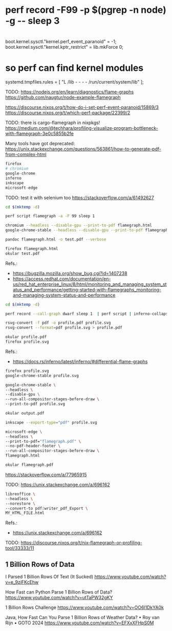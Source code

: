 




  # perf record -F99 -p $(pgrep -n node) -g -- sleep 3
  #
  boot.kernel.sysctl."kernel.perf_event_paranoid" = -1;
  boot.kernel.sysctl."kernel.kptr_restrict" = lib.mkForce 0;
  # so perf can find kernel modules
  systemd.tmpfiles.rules = [
    "L /lib - - - - /run/current/system/lib"
  ];


TODO:
https://nodejs.org/en/learn/diagnostics/flame-graphs
https://github.com/naugtur/node-example-flamegraph

https://discourse.nixos.org/t/how-do-i-set-perf-event-paranoid/15869/3
https://discourse.nixos.org/t/which-perf-package/22399/2



TODO: there is cargo-flamegraph in nixpkgs!
https://medium.com/@techhara/profiling-visualize-program-bottleneck-with-flamegraph-3e0c5855b2fe


Many tools have got deprecated:
https://unix.stackexchange.com/questions/563861/how-to-generate-pdf-from-complex-html

```nix
firefox
# chromium
google-chrome
inferno
inkscape
microsoft-edge
```

TODO: test it with selenium too
https://stackoverflow.com/a/61492627


```bash
cd $(mktemp -d)

perf script flamegraph -a -F 99 sleep 1

chromium --headless --disable-gpu --print-to-pdf flamegraph.html
google-chrome-stable --headless --disable-gpu --print-to-pdf flamegraph.html

pandoc flamegraph.html -o test.pdf --verbose

firefox flamegraph.html
okular test.pdf
```
Refs.:
- https://bugzilla.mozilla.org/show_bug.cgi?id=1407238
- https://access.redhat.com/documentation/en-us/red_hat_enterprise_linux/8/html/monitoring_and_managing_system_status_and_performance/getting-started-with-flamegraphs_monitoring-and-managing-system-status-and-performance


```bash
cd $(mktemp -d)

perf record --call-graph dwarf sleep 1  | perf script | inferno-collapse-perf | inferno-flamegraph > profile.svg

rsvg-convert -f pdf -o profile.pdf profile.svg
rsvg-convert --format=pdf profile.svg > profile.pdf

okular profile.pdf
firefox profile.svg
```
Refs.:
- https://docs.rs/inferno/latest/inferno/#differential-flame-graphs


```bash
firefox profile.svg
google-chrome-stable profile.svg
```

```bash
google-chrome-stable \
--headless \
--disable-gpu \
--run-all-compositor-stages-before-draw \
--print-to-pdf profile.svg

okular output.pdf
```

```bash
inkscape --export-type="pdf" profile.svg
```


```bash
microsoft-edge \
--headless \
--print-to-pdf="flamegraph.pdf" \
--no-pdf-header-footer \
--run-all-compositor-stages-before-draw \
flamegraph.html

okular flamegraph.pdf
```
https://stackoverflow.com/a/77965915



TODO: https://unix.stackexchange.com/a/696162
```bash
libreoffice \
--headless \
--norestore \
--convert-to pdf:writer_pdf_Export \
MY_HTML_FILE.html
```
Refs.:
- https://unix.stackexchange.com/a/696162


TODO: 
https://discourse.nixos.org/t/nix-flamegraph-or-profiling-tool/33333/11


## 1 Billion Rows of Data

I Parsed 1 Billion Rows Of Text (It Sucked)
https://www.youtube.com/watch?v=e_9ziFKcEhw

How Fast can Python Parse 1 Billion Rows of Data?
https://www.youtube.com/watch?v=utTaPW32gKY

1 Billion Rows Challenge
https://www.youtube.com/watch?v=OO6l1DkYA0k

Java, How Fast Can You Parse 1 Billion Rows of Weather Data? • Roy van Rijn • GOTO 2024
https://www.youtube.com/watch?v=EFXxXFHpS0M
